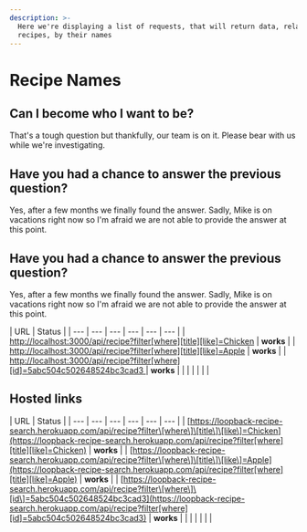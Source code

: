 ```yaml
---
description: >-
  Here we're displaying a list of requests, that will return data, related to
  recipes, by their names
---
```


# Recipe Names

## Can I become who I want to be?

That's a tough question but thankfully, our team is on it. Please bear with us while we're investigating.

## Have you had a chance to answer the previous question?

Yes, after a few months we finally found the answer. Sadly, Mike is on vacations right now so I'm afraid we are not able to provide the answer at this point.



## Have you had a chance to answer the previous question?

Yes, after a few months we finally found the answer. Sadly, Mike is on vacations right now so I'm afraid we are not able to provide the answer at this point.

| URL | Status |
| --- | --- | --- | --- | --- | --- |
| [http://localhost:3000/api/recipe?filter\[where\]\[title\]\[like\]=Chicken](http://localhost:3000/api/recipe?filter[where][title][like]=Chicken) | **works** |
| [http://localhost:3000/api/recipe?filter\[where\]\[title\]\[like\]=Apple](http://localhost:3000/api/recipe?filter[where][title][like]=Apple) | **works** |
| [http://localhost:3000/api/recipe?filter\[where\]\[id\]=5abc504c502648524bc3cad3 ](http://localhost:3000/api/recipe?filter[where][id]=5abc504c502648524bc3cad3
) | **works** |
|  |  |
|  |  |

## Hosted links

| URL | Status |
| --- | --- | --- | --- | --- | --- |
| [https://loopback-recipe-search.herokuapp.com/api/recipe?filter\[where\]\[title\]\[like\]=Chicken](https://loopback-recipe-search.herokuapp.com/api/recipe?filter[where][title][like]=Chicken) | **works** |
| [https://loopback-recipe-search.herokuapp.com/api/recipe?filter\[where\]\[title\]\[like\]=Apple](https://loopback-recipe-search.herokuapp.com/api/recipe?filter[where][title][like]=Apple) | **works** |
| [https://loopback-recipe-search.herokuapp.com/api/recipe?filter\[where\]\[id\]=5abc504c502648524bc3cad3](https://loopback-recipe-search.herokuapp.com/api/recipe?filter[where][id]=5abc504c502648524bc3cad3) | **works** |
|  |  |
|  |  |

